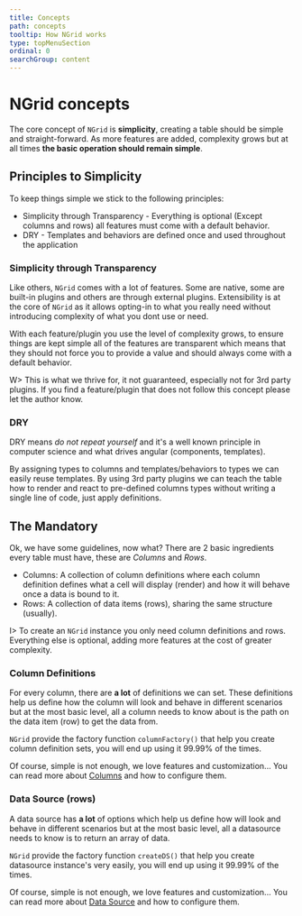 ```yaml
---
title: Concepts
path: concepts
tooltip: How NGrid works
type: topMenuSection
ordinal: 0
searchGroup: content
---
```

# NGrid concepts

The core concept of `NGrid` is **simplicity**, creating a table should be simple and straight-forward.
As more features are added, complexity grows but at all times **the basic operation should remain simple**.

## Principles to Simplicity

To keep things simple we stick to the following principles:

- Simplicity through Transparency - Everything is optional (Except columns and rows) all features must come with a default behavior.
- DRY - Templates and behaviors are defined once and used throughout the application

### Simplicity through Transparency

Like others, `NGrid` comes with a lot of features. Some are native, some are built-in plugins and others are through external plugins. Extensibility
is at the core of `NGrid` as it allows opting-in to what you really need without introducing complexity of what you dont use or need.

With each feature/plugin you use the level of complexity grows, to ensure things are kept simple all of the features are transparent which means that they
should not force you to provide a value and should always come with a default behavior.

W> This is what we thrive for, it not guaranteed, especially not for 3rd party plugins. If you find a feature/plugin that does not follow this concept
please let the author know.

### DRY

DRY means *do not repeat yourself* and it's a well known principle in computer science and what drives angular (components, templates).

By assigning types to columns and templates/behaviors to types we can easily reuse templates. By using 3rd party plugins we can teach the table how to
render and react to pre-defined columns types without writing a single line of code, just apply definitions.

## The Mandatory

Ok, we have some guidelines, now what? There are 2 basic ingredients every table must have, these are *Columns* and *Rows*.  

- Columns: A collection of column definitions where each column definition defines what a cell will display (render) and how it will behave once a data is bound to it.
- Rows: A collection of data items (rows), sharing the same structure (usually).

I> To create an `NGrid` instance you only need column definitions and rows. Everything else is optional, adding more features at the cost of greater complexity.

### Column Definitions

For every column, there are **a lot** of definitions we can set. These definitions help us define how the column will look and behave in different scenarios but at the most basic level, all a column needs to know about is the path on the data item (row) to get the data from.

`NGrid` provide the factory function `columnFactory()` that help you create column definition sets, you will end up using it 99.99% of the times.

Of course, simple is not enough, we love features and customization... You can read more about [Columns](./columns/quick-through) and how to configure them.

### Data Source (rows)

A data source has **a lot** of options which help us define how will look and behave in different scenarios but at the most basic level, all a
datasource needs to know is to return an array of data.

`NGrid` provide the factory function `createDS()` that help you create datasource instance's very easily, you will end up using it 99.99% of the times.

Of course, simple is not enough, we love features and customization... You can read more about [Data Source](./datasource/quick-through) and how to configure them.
